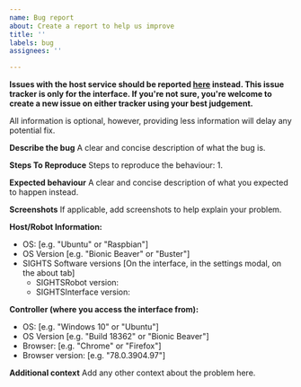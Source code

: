 ```yaml
---
name: Bug report
about: Create a report to help us improve
title: ''
labels: bug
assignees: ''

---
```


**Issues with the host service should be reported [here](https://github.com/SFXRescue/SIGHTSRobot/issues) instead. This issue tracker is only for the interface. If you're not sure, you're welcome to create a new issue on either tracker using your best judgement.**

All information is optional, however, providing less information will delay any potential fix.

**Describe the bug**
A clear and concise description of what the bug is.

**Steps To Reproduce**
Steps to reproduce the behaviour:
1. 

**Expected behaviour**
A clear and concise description of what you expected to happen instead.

**Screenshots**
If applicable, add screenshots to help explain your problem.

**Host/Robot Information:**
 - OS: [e.g. "Ubuntu" or "Raspbian"]
 - OS Version [e.g. "Bionic Beaver" or "Buster"]
 - SIGHTS Software versions [On the interface, in the settings modal, on the about tab]
   - SIGHTSRobot version:
   - SIGHTSInterface version:

**Controller (where you access the interface from):**
 - OS: [e.g. "Windows 10" or "Ubuntu"]
 - OS Version [e.g. "Build 18362" or "Bionic Beaver"]
 - Browser: [e.g. "Chrome" or "Firefox"]
 - Browser version: [e.g. "78.0.3904.97"]

**Additional context**
Add any other context about the problem here.
